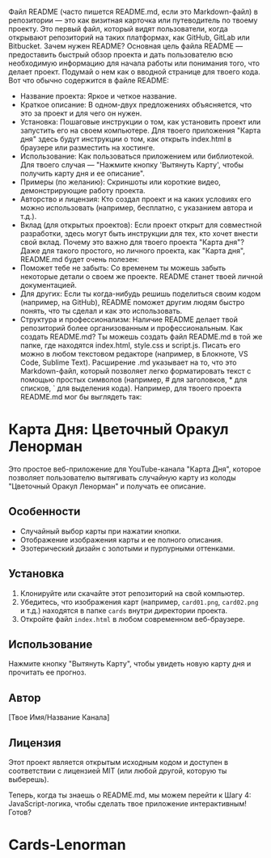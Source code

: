 Файл README (часто пишется README.md, если это Markdown-файл) в репозитории — это как визитная карточка или путеводитель по твоему проекту. Это первый файл, который видят пользователи, когда открывают репозиторий на таких платформах, как GitHub, GitLab или Bitbucket.
Зачем нужен README?
Основная цель файла README — предоставить быстрый обзор проекта и дать пользователю всю необходимую информацию для начала работы или понимания того, что делает проект. Подумай о нем как о вводной странице для твоего кода.
Вот что обычно содержится в файле README:
 * Название проекта: Яркое и четкое название.
 * Краткое описание: В одном-двух предложениях объясняется, что это за проект и для чего он нужен.
 * Установка: Пошаговые инструкции о том, как установить проект или запустить его на своем компьютере. Для твоего приложения "Карта дня" здесь будут инструкции о том, как открыть index.html в браузере или разместить на хостинге.
 * Использование: Как пользоваться приложением или библиотекой. Для твоего случая — "Нажмите кнопку 'Вытянуть Карту', чтобы получить карту дня и ее описание".
 * Примеры (по желанию): Скриншоты или короткие видео, демонстрирующие работу проекта.
 * Авторство и лицензия: Кто создал проект и на каких условиях его можно использовать (например, бесплатно, с указанием автора и т.д.).
 * Вклад (для открытых проектов): Если проект открыт для совместной разработки, здесь могут быть инструкции для тех, кто хочет внести свой вклад.
Почему это важно для твоего проекта "Карта дня"?
Даже для такого простого, но личного проекта, как "Карта дня", README.md будет очень полезен:
 * Поможет тебе не забыть: Со временем ты можешь забыть некоторые детали о своем же проекте. README станет твоей личной документацией.
 * Для других: Если ты когда-нибудь решишь поделиться своим кодом (например, на GitHub), README поможет другим людям быстро понять, что ты сделал и как это использовать.
 * Структура и профессионализм: Наличие README делает твой репозиторий более организованным и профессиональным.
Как создать README.md?
Ты можешь создать файл README.md в той же папке, где находятся index.html, style.css и script.js. Писать его можно в любом текстовом редакторе (например, в Блокноте, VS Code, Sublime Text). Расширение .md указывает на то, что это Markdown-файл, который позволяет легко форматировать текст с помощью простых символов (например, # для заголовков, * для списков, ` для выделения кода).
Например, для твоего проекта README.md мог бы выглядеть так:
# Карта Дня: Цветочный Оракул Ленорман

Это простое веб-приложение для YouTube-канала "Карта Дня", которое позволяет пользователю вытягивать случайную карту из колоды "Цветочный Оракул Ленорман" и получать ее описание.

## Особенности

* Случайный выбор карты при нажатии кнопки.
* Отображение изображения карты и ее полного описания.
* Эзотерический дизайн с золотыми и пурпурными оттенками.

## Установка

1.  Клонируйте или скачайте этот репозиторий на свой компьютер.
2.  Убедитесь, что изображения карт (например, `card01.png`, `card02.png` и т.д.) находятся в папке `cards` внутри директории проекта.
3.  Откройте файл `index.html` в любом современном веб-браузере.

## Использование

Нажмите кнопку "Вытянуть Карту", чтобы увидеть новую карту дня и прочитать ее прогноз.

## Автор

[Твое Имя/Название Канала]

## Лицензия

Этот проект является открытым исходным кодом и доступен в соответствии с лицензией MIT (или любой другой, которую ты выберешь).

Теперь, когда ты знаешь о README.md, мы можем перейти к Шагу 4: JavaScript-логика, чтобы сделать твое приложение интерактивным! Готов?
# Cards-Lenorman
